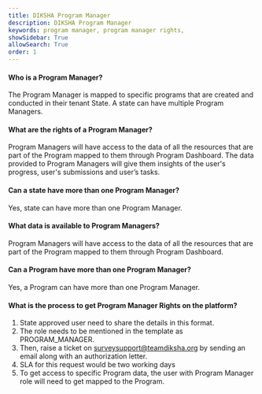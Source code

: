 ```yaml
---
title: DIKSHA Program Manager
description: DIKSHA Program Manager
keywords: program manager, program manager rights, 
showSidebar: True
allowSearch: True
order: 1
---
```



#### Who is a Program Manager?

The Program Manager is mapped to specific programs that are created and conducted in their tenant State. A state can have multiple Program Managers. 

#### What are the rights of a Program Manager?

Program Managers will have access to the data of all the resources that are part of the Program mapped to them through Program Dashboard. The data provided to Program Managers will give them insights of the user's progress, user's submissions and user’s tasks.

#### Can a state have more than one Program Manager?

Yes, state can have more than one Program Manager.

#### What data is available to Program Managers?

Program Managers will have access to the data of all the resources that are part of the Program mapped to them through Program Dashboard.

#### Can a Program have more than one Program Manager?

Yes, a Program can have more than one Program Manager.

#### What is the process to get Program Manager Rights on the platform?

1. State approved user need to share the details in this format.
2. The role needs to be mentioned in the template as PROGRAM_MANAGER.
3. Then, raise a ticket on surveysupport@teamdiksha.org by sending an email along with an authorization letter.
4. SLA for this request would be two working days
5. To get access to specific Program data, the user with Program Manager role will need to get mapped to the Program.

